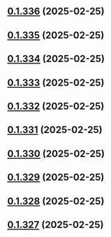 ## [0.1.336](https://github.com/binary-braids/terraform-oracle/compare/v0.1.335...v0.1.336) (2025-02-25)



## [0.1.335](https://github.com/binary-braids/terraform-oracle/compare/v0.1.334...v0.1.335) (2025-02-25)



## [0.1.334](https://github.com/binary-braids/terraform-oracle/compare/v0.1.333...v0.1.334) (2025-02-25)



## [0.1.333](https://github.com/binary-braids/terraform-oracle/compare/v0.1.332...v0.1.333) (2025-02-25)



## [0.1.332](https://github.com/binary-braids/terraform-oracle/compare/v0.1.331...v0.1.332) (2025-02-25)



## [0.1.331](https://github.com/binary-braids/terraform-oracle/compare/v0.1.330...v0.1.331) (2025-02-25)



## [0.1.330](https://github.com/binary-braids/terraform-oracle/compare/v0.1.329...v0.1.330) (2025-02-25)



## [0.1.329](https://github.com/binary-braids/terraform-oracle/compare/v0.1.328...v0.1.329) (2025-02-25)



## [0.1.328](https://github.com/binary-braids/terraform-oracle/compare/v0.1.327...v0.1.328) (2025-02-25)



## [0.1.327](https://github.com/binary-braids/terraform-oracle/compare/v0.1.326...v0.1.327) (2025-02-25)



